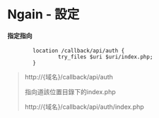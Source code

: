 # Ngain - 設定

#### 指定指向
```
        location /callback/api/auth {
                try_files $uri $uri/index.php;
        }
```
> http://{域名}/callback/api/auth
>
> 指向道該位置目錄下的index.php
>
> http://{域名}/callback/api/auth/index.php
